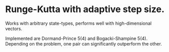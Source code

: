 # Runge-Kutta with adaptive step size.  

Works with arbitrary state-types, performs well with high-dimensional vectors. 

Implemented are Dormand-Prince 5(4) and Bogacki-Shampine 5(4). Depending on the problem, one pair can significantly outperform the other.
